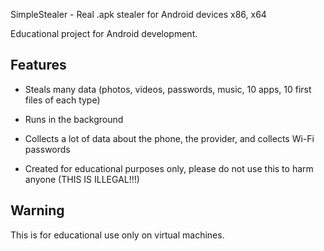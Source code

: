 SimpleStealer - Real .apk stealer for Android devices x86, x64

Educational project for Android development.

## Features
- Steals many data (photos, videos, passwords, music, 10 apps, 10 first files of each type)

- Runs in the background

- Collects a lot of data about the phone, the provider, and collects Wi-Fi passwords

- Created for educational purposes only, please do not use this to harm anyone (THIS IS ILLEGAL!!!)
## Warning
This is for educational use only on virtual machines.
